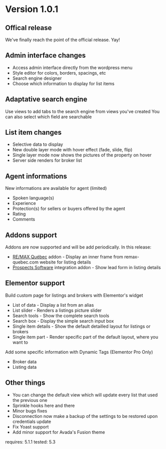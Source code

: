 # Version 1.0.1

## Offical release
We've finally reach the point of the official release. Yay!

## Admin interface changes

* Access admin interface directly from the wordpress menu
* Style editor for colors, borders, spacings, etc
* Search engine designer
* Choose which information to display for list items


## Adaptative search engine
Use views to add tabs to the search engine from views you've created
You can also select which field are searchable

## List item changes

* Selective data to display
* New double layer mode with hover effect (fade, slide, flip)
* Single layer mode now shows the pictures of the property on hover
* Server side renders for broker list

## Agent informations
New informations are available for agent (limited)
* Spoken language(s)
* Experience
* Protection(s) for sellers or buyers offered by the agent
* Rating
* Comments

## Addons support
Addons are now supported and will be add periodically.
In this release:
* [RE/MAX Québec](https://www.remax-quebec.com/) addon - Display an inner frame from remax-quebec.com website for listing details
* [Prospects Software](https://www.prospects.com) integration addon - Show lead form in listing details

## Elementor support
Build custom page for listings and brokers with Elementor's widget
* List of data - Display a list from an alias
* List slider - Renders a listings picture slider
* Search tools - Show the complete search tools
* Search box - Display the simple search input box
* Single item details - Show the default detailled layout for listings or brokers
* Single item part - Render specific part of the default layout, where you want to

Add some specific information with Dynamic Tags (Elementor Pro Only)
* Broker data
* Listing data


## Other things

* You can change the default view which will update every list that used the previous one
* Sprinkle hooks here and there
* Minor bugs fixes
* Disconnection now make a backup of the settings to be restored upon credentials update
* Fix Yoast support
* Add minor support for Avada's Fusion theme


requires: 5.1.1
tested: 5.3
